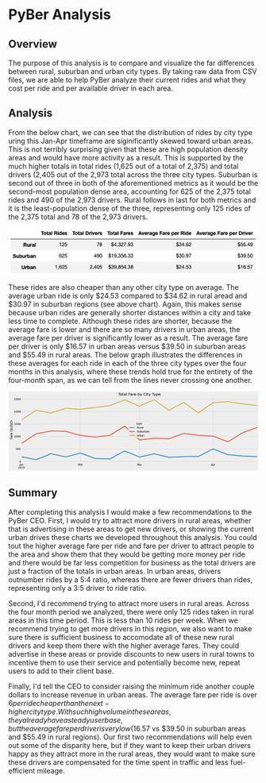 # PyBer Analysis

## Overview
The purpose of this analysis is to compare and visualize the far differences between rural, suburban and urban city types. By taking raw data from CSV files, we are able to help PyBer analyze their current rides and what they cost per ride and per available driver in each area.

## Analysis
From the below chart, we can see that the distribution of rides by city type uring this Jan-Apr timeframe are siginificantly skewed toward urban areas. This is not terribly surprising given that these are high population density areas and would have more activity as a result. This is supported by the much higher totals in total rides (1,625 out of a total of 2,375) and total drivers (2,405 out of the 2,973 total across the three city types. Suburban is second out of three in both of the aforementioned metrics as it would be the second-most population dense area, accounting for 625 of the 2,375 total rides and 490 of the 2,973 drivers. Rural follows in last for both metrics and it is the least-population dense of the three, representing only 125 rides of the 2,375 total and 78 of the 2,973 drivers.

![City Type Summary Chart](Images/City_Type_Summary.png)

These rides are also cheaper than any other city type on average. The average urban ride is only $24.53 compared to $34.62 in rural aread and $30.97 in suburban regions (see above chart). Again, this makes sense because urban rides are generally shorter distances within a city and take less time to complete. Although these rides are shorter, because the average fare is lower and there are so many drivers in urban areas, the average fare per driver is significantly lower as a result. The average fare per driver is only $16.57 in urban areas versus $39.50 in suburban areas and $55.49 in rural areas. The below graph illustrates the differences in these averages for each ride in each of the three city types over the four months in this analysis, where these trends hold true for the entirety of the four-month span, as we can tell from the lines never crossing one another.

![Ride Summary Line Graph](Images/Final_Line_Graph.png)

## Summary

After completing this analysis I would make a few recommendations to the PyBer CEO. First, I would try to attract more drivers in rural areas, whether that is advertising in these areas to get new drivers, or showing the current urban drives these charts we developed throughout this analysis. You could tout the higher average fare per ride and fare per driver to attract people to the area and show them that they would be getting more money per ride and there would be far less competition for business as the total drivers are just a fraction of the totals in urban areas. In urban areas, drivers outnumber rides by a 5:4 ratio, whereas there are fewer drivers than rides, representing only a 3:5 driver to ride ratio.

Second, I'd recommend trying to attract more users in rural areas. Across the four month period we analyzed, there were only 125 rides taken in rural areas in this time period. This is less than 10 rides per week. When we recommend trying to get more drivers in this region, we also want to make sure there is sufficient business to accomodate all of these new rural drivers and keep them there with the higher average fares. They could advertise in these areas or provide discounts to new users in rural towns to incentive them to use their service and potentially become new, repeat users to add to their client base.

Finally, I'd tell the CEO to consider raising the minimum ride another couple dollars to increase revenue in urban areas. The average fare per ride is over $6 per ride cheaper than the next-higher city type. With such high volume in these areas, they already have a steady user base, but the average fare per driver is very low ($16.57 vs $39.50 in suburban areas and $55.49 in rural regions). Our first two recommendations will help even out some of the disparity here, but if they want to keep their urban drivers happy as they attract more in the rural areas, they would want to make sure these drivers are compensated for the time spent in traffic and less fuel-efficient mileage.
